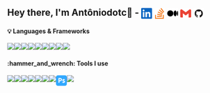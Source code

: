 ## Hey there, I'm Antôniodotc👋 - <a href="https://www.linkedin.com/in/antoniodotfilho" target="blank"><img align="center" src="/assets/linkedin.svg" width="25px"/></a> <a href="https://stackoverflow.com/users/..." target="blank"><img align="center" src="assets/stackoverflow.svg" width="25px"/></a> <a href="https://medium.com/..." target="blank"><img align="center" src="assets/medium.svg" width="25px" /></a> <a href="mailto:antoniodotfilho@gmail.com" target="blank"><img align="center" src="assets/gmail.svg" width="25px" /></a> <a href="https://antoniodotfilho.github.io/" target="_blank" target="blank"><img align="center" src="/assets/GitHub.png" width="25px" /></a>

<h4>💡 Languages & Frameworks</h4> 

<div style="display: flex">
  <a href="https://www.python.org/"><img src="https://cdn.jsdelivr.net/gh/devicons/devicon/icons/python/python-original.svg" width="25px" /></a>
  <a href="https://www.javascript.com/"><img src="https://cdn.jsdelivr.net/gh/devicons/devicon/icons/javascript/javascript-original.svg" width="25px" /></a>
  <a href="https://www.php.net/"><img src="https://cdn.jsdelivr.net/gh/devicons/devicon/icons/php/php-original.svg" width="25px" /></a>
  <a href="https://www.java.com/"><img src="https://cdn.jsdelivr.net/gh/devicons/devicon/icons/java/java-original.svg" width="25px" /></a>
  <a href="https://cplusplus.com/"><img src="https://cdn.jsdelivr.net/gh/devicons/devicon/icons/cplusplus/cplusplus-original.svg" width="25px" /></a>
  <a href="https://html.spec.whatwg.org/"><img src="https://cdn.jsdelivr.net/gh/devicons/devicon/icons/html5/html5-original-wordmark.svg"  width="25px"/></a>
  <a href="https://devdocs.io/css/"><img src="https://cdn.jsdelivr.net/gh/devicons/devicon/icons/css3/css3-original-wordmark.svg" width="25px" /></a>
  <a href="https://www.mysql.com/"><img src="https://cdn.jsdelivr.net/gh/devicons/devicon/icons/mysql/mysql-original-wordmark.svg" width="25px" /></a>
  <a href="https://getbootstrap.com/"><img src="https://cdn.jsdelivr.net/gh/devicons/devicon/icons/bootstrap/bootstrap-original.svg" width="25px" /></a>
</div>

<h4>:hammer_and_wrench: Tools I use</h4>

<div style="display: flex">
  <a href="https://www.microsoft.com/en-us/windows"><img src="https://cdn.jsdelivr.net/gh/devicons/devicon/icons/windows8/windows8-original.svg" width="25px" /></a>
  <a href="https://www.linux.org/"><img src="https://cdn.jsdelivr.net/gh/devicons/devicon/icons/linux/linux-original.svg" width="25px" /></a>
  <a href="https://code.visualstudio.com/"><img src="https://cdn.jsdelivr.net/gh/devicons/devicon/icons/vscode/vscode-original.svg" width="25px" /></a>
  <a href="https://www.gimp.org/"><img src="https://cdn.jsdelivr.net/gh/devicons/devicon/icons/gimp/gimp-original.svg" width="25px" /></a>
  <a href="https://git-scm.com/"><img src="https://cdn.jsdelivr.net/gh/devicons/devicon/icons/git/git-original.svg" width="25px" /></a>
  <a href="https://www.adobe.com/products/illustrator/free-trial-download.html"><img src="https://github.com/antoniodotfilho/antoniodotfilho/blob/main/assets/adobeillustrator.svg" width="25px" /></a>
  <a href="https://www.torproject.org/"><img src="https://img.icons8.com/cute-clipart/344/tor-browser.png" width="25px" /></a>
  <a href="https://www.adobe.com/products/photoshop.html"><img src="/assets/adobephotoshop.svg" width="25px" /></a>
  <a href="https://www.blender.org/"><img src="https://img.icons8.com/color/344/blender-3d.png" width="25px" /></a>
</div>
